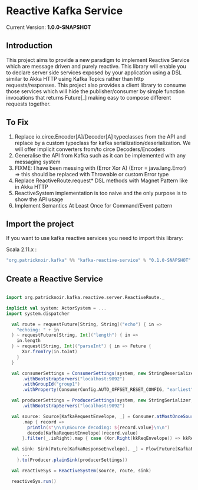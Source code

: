 Reactive Kafka Service
======================

Current Version: **1.0.0-SNAPSHOT**

Introduction
------------
This project aims to provide a new paradigm to implement Reactive Service which are message driven and purely reactive.
This library will enable you to declare server side services exposed by your application using a DSL similar to Akka HTTP
using Kafka Topics rather than http requests/responses.
This project also provides a client library to consume those services which will hide the publisher/consumer by simple function
invocations that returns Future[_] making easy to compose different requests together.

To Fix
------

1. Replace io.circe.Encoder[A]/Decoder[A] typeclasses from the API and replace by a custom typeclass for kafka serialization/deserialization. We will offer implicit converters from/to circe Decoders/Encoders
2. Generalise the API from Kafka such as it can be implemented with any messaging system
3. FIXME: I have been messing with (Error Xor A) (Error = java.lang.Error) => this should be replaced with Throwable or custom Error type
4. Replace ReactiveRoute.request* DSL methods with Magnet Pattern like in Akka HTTP
5. ReactiveSystem implementation is too naive and the only purpose is to show the API usage
6. Implement Semantics At Least Once for Command/Event pattern

Import the project
------------------
If you want to use kafka reactive services you need to import this library:

Scala 2.11.x :

```scala
"org.patricknoir.kafka" %% "kafka-reactive-service" % "0.1.0-SNAPSHOT"
```

Create a Reactive Service
-------------------------

```scala

import org.patricknoir.kafka.reactive.server.ReactiveRoute._

implicit val system: ActorSystem = ...
import system.dispatcher

  val route = requestFuture[String, String]("echo") { in =>
    "echoing: " + in
  } ~ requestFuture[String, Int]("length") { in =>
    in.length
  } ~ request[String, Int]("parseInt") { in => Future {
      Xor.fromTry(in.toInt)
    }
  }

  val consumerSettings = ConsumerSettings(system, new StringDeserializer, new StringDeserializer, Set("echoInbound"))
      .withBootstrapServers("localhost:9092")
      .withGroupId("group1")
      .withProperty(ConsumerConfig.AUTO_OFFSET_RESET_CONFIG, "earliest")

  val producerSettings = ProducerSettings(system, new StringSerializer, new StringSerializer)
      .withBootstrapServers("localhost:9092")

  val source: Source[KafkaRequestEnvelope, _] = Consumer.atMostOnceSource(consumerSettings.withClientId("client1"))
      .map { record =>
        println(s"\n\n\nSource decoding: ${record.value}\n\n")
        decode[KafkaRequestEnvelope](record.value)
      }.filter(_.isRight).map { case (Xor.Right(kkReqEnvelope)) => kkReqEnvelope }

  val sink: Sink[Future[KafkaResponseEnvelope], _] = Flow[Future[KafkaResponseEnvelope]].map[ProducerRecord[String, String]] { fResp =>
      ...
    }.to(Producer.plainSink(producerSettings))

  val reactiveSys = ReactiveSystem(source, route, sink)

  reactiveSys.run()

```